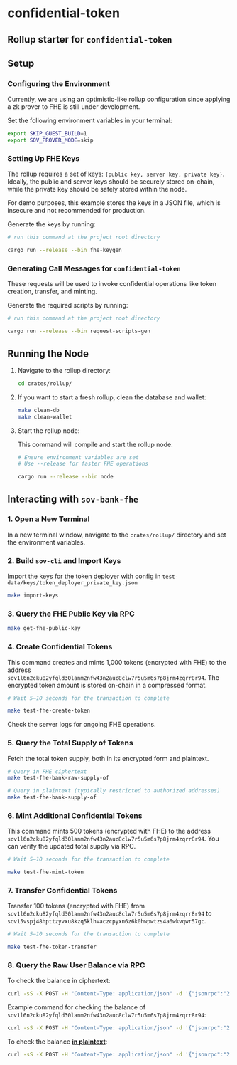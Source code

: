 # confidential-token
## Rollup starter for `confidential-token`

## Setup

### Configuring the Environment
Currently, we are using an optimistic-like rollup configuration since applying a zk prover to FHE is still under development.

Set the following environment variables in your terminal:
```sh
export SKIP_GUEST_BUILD=1
export SOV_PROVER_MODE=skip
```

### Setting Up FHE Keys
The rollup requires a set of keys: `{public key, server key, private key}`. Ideally, the public and server keys should be securely stored on-chain, while the private key should be safely stored within the node.

For demo purposes, this example stores the keys in a JSON file, which is insecure and not recommended for production.

Generate the keys by running:
```sh
# run this command at the project root directory

cargo run --release --bin fhe-keygen
```

### Generating Call Messages for `confidential-token`
These requests will be used to invoke confidential operations like token creation, transfer, and minting.

Generate the required scripts by running:
```sh
# run this command at the project root directory

cargo run --release --bin request-scripts-gen
```

## Running the Node
1. Navigate to the rollup directory:
    ```sh
    cd crates/rollup/
    ```
2. If you want to start a fresh rollup, clean the database and wallet:
    ```sh
    make clean-db
    make clean-wallet
    ```
3. Start the rollup node:

    This command will compile and start the rollup node:
    ```sh
    # Ensure environment variables are set
    # Use --release for faster FHE operations

    cargo run --release --bin node
    ```

## Interacting with `sov-bank-fhe`

### 1. Open a New Terminal

In a new terminal window, navigate to the `crates/rollup/` directory and set the environment variables.

### 2. Build `sov-cli` and Import Keys

Import the keys for the token deployer with config in `test-data/keys/token_deployer_private_key.json`

```sh
make import-keys
```

### 3. Query the FHE Public Key via RPC

```sh
make get-fhe-public-key
```

### 4. Create Confidential Tokens

This command creates and mints 1,000 tokens (encrypted with FHE) to the address `sov1l6n2cku82yfqld30lanm2nfw43n2auc8clw7r5u5m6s7p8jrm4zqrr8r94`. The encrypted token amount is stored on-chain in a compressed format.

```sh
# Wait 5–10 seconds for the transaction to complete

make test-fhe-create-token
```

Check the server logs for ongoing FHE operations.

### 5. Query the Total Supply of Tokens

Fetch the total token supply, both in its encrypted form and plaintext.

```sh
# Query in FHE ciphertext
make test-fhe-bank-raw-supply-of

# Query in plaintext (typically restricted to authorized addresses)
make test-fhe-bank-supply-of
```

### 6. Mint Additional Confidential Tokens

This command mints 500 tokens (encrypted with FHE) to the address `sov1l6n2cku82yfqld30lanm2nfw43n2auc8clw7r5u5m6s7p8jrm4zqrr8r94`. You can verify the updated total supply via RPC.

```sh
# Wait 5–10 seconds for the transaction to complete

make test-fhe-mint-token
```

### 7. Transfer Confidential Tokens

Transfer 100 tokens (encrypted with FHE) from `sov1l6n2cku82yfqld30lanm2nfw43n2auc8clw7r5u5m6s7p8jrm4zqrr8r94` to `sov15vspj48hpttzyvxu8kzq5klhvaczcpyxn6z6k0hwpwtzs4a6wkvqwr57gc`.

```sh
# Wait 5–10 seconds for the transaction to complete

make test-fhe-token-transfer
```

### 8. Query the Raw User Balance via RPC

To check the balance in ciphertext:

```sh
curl -sS -X POST -H "Content-Type: application/json" -d '{"jsonrpc":"2.0","method":"fheBank_rawBalanceOf","params":{"user_address":"PASTE_ADDRESS_HERE", "token_id":"token_1p0cc94vkffzsyy8xdtmgu70h2lxg85zrqcns7dzaz2pqlt3w3ypq2duf6l"},"id":1}' http://127.0.0.1:12345
```

Example command for checking the balance of `sov1l6n2cku82yfqld30lanm2nfw43n2auc8clw7r5u5m6s7p8jrm4zqrr8r94`:

```sh
curl -sS -X POST -H "Content-Type: application/json" -d '{"jsonrpc":"2.0","method":"fheBank_rawBalanceOf","params":{"user_address":"sov1l6n2cku82yfqld30lanm2nfw43n2auc8clw7r5u5m6s7p8jrm4zqrr8r94", "token_id":"token_1p0cc94vkffzsyy8xdtmgu70h2lxg85zrqcns7dzaz2pqlt3w3ypq2duf6l"},"id":1}' http://127.0.0.1:12345
```

To check the balance <u>**in plaintext**</u>:

```sh
curl -sS -X POST -H "Content-Type: application/json" -d '{"jsonrpc":"2.0","method":"fheBank_balanceOf","params":{"user_address":"PASTE_ADDRESS_HERE", "token_id":"token_1p0cc94vkffzsyy8xdtmgu70h2lxg85zrqcns7dzaz2pqlt3w3ypq2duf6l"},"id":1}' http://127.0.0.1:12345
```